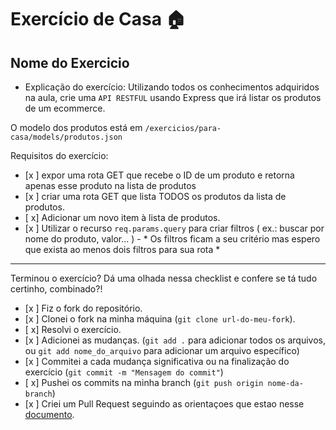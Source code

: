 # Exercício de Casa 🏠 

## Nome do Exercicio

- Explicação do exercício: Utilizando todos os conhecimentos adquiridos na aula, crie uma `API RESTFUL` usando Express que irá listar os produtos de um ecommerce.

O modelo dos produtos está em `/exercicios/para-casa/models/produtos.json`


 Requisitos do exercício:
- [x ] expor uma rota GET que recebe o ID de um produto e retorna apenas esse produto na lista de produtos
- [x ] criar uma rota GET que lista TODOS os produtos da lista de produtos.
- [ x] Adicionar um novo item à lista de produtos.
- [x ] Utilizar o recurso `req.params.query` para criar filtros ( ex.: buscar por nome do produto, valor... ) - * Os filtros ficam a seu critério mas espero que exista ao menos dois filtros para sua rota * 
---

Terminou o exercício? Dá uma olhada nessa checklist e confere se tá tudo certinho, combinado?!

- [x ] Fiz o fork do repositório.
- [x ] Clonei o fork na minha máquina (`git clone url-do-meu-fork`).
- [ x] Resolvi o exercício.
- [x ] Adicionei as mudanças. (`git add .` para adicionar todos os arquivos, ou `git add nome_do_arquivo` para adicionar um arquivo específico)
- [x ] Commitei a cada mudança significativa ou na finalização do exercício (`git commit -m "Mensagem do commit"`)
- [ x] Pushei os commits na minha branch (`git push origin nome-da-branch`)
- [x ] Criei um Pull Request seguindo as orientaçoes que estao nesse [documento](/exercicios/para-casa/instrucoes-pull-request.md).

